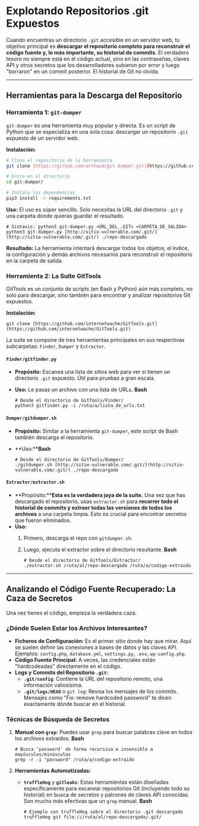 # Explotando Repositorios .git Expuestos

Cuando encuentras un directorio `.git` accesible en un servidor web, tu objetivo principal es **descargar el repositorio completo para reconstruir el código fuente y, lo más importante, su historial de commits**. El verdadero tesoro no siempre está en el código actual, sino en las contraseñas, claves API y otros secretos que los desarrolladores subieron por error y luego "borraron" en un commit posterior. El historial de Git no olvida.

---

## Herramientas para la Descarga del Repositorio

### Herramienta 1: `git-dumper`

`git-dumper` es una herramienta muy popular y directa. Es un script de Python que se especializa en una sola cosa: descargar un repositorio `.git` expuesto de un servidor web.

**Instalación:**

```bash
# Clona el repositorio de la herramienta
git clone [https://github.com/arthaud/git-dumper.git](https://github.com/arthaud/git-dumper.git)

# Entra en el directorio
cd git-dumper/

# Instala las dependencias
pip3 install -r requirements.txt
```

**Uso:** El uso es súper sencillo. Solo necesitas la URL del directorio `.git` y una carpeta donde quieras guardar el resultado.


```
# Sintaxis: python3 git-dumper.py <URL_DEL_.GIT> <CARPETA_DE_SALIDA>
python3 git-dumper.py [http://sitio-vulnerable.com/.git/](http://sitio-vulnerable.com/.git/) ./repo-descargado
```

**Resultado:** La herramienta intentará descargar todos los objetos, el índice, la configuración y demás archivos necesarios para reconstruir el repositorio en la carpeta de salida.

### Herramienta 2: La Suite GitTools

GitTools es un conjunto de scripts (en Bash y Python) aún más completo, no solo para descargar, sino también para encontrar y analizar repositorios Git expuestos.

**Instalación:**


```
git clone [https://github.com/internetwache/GitTools.git](https://github.com/internetwache/GitTools.git)
```

La suite se compone de tres herramientas principales en sus respectivas subcarpetas: `Finder`, `Dumper` y `Extractor`.

#### `Finder/gitfinder.py`

* **Propósito:** Escanea una lista de sitios web para ver si tienen un directorio `.git` expuesto. Útil para pruebas a gran escala.
* **Uso:** Le pasas un archivo con una lista de URLs. **Bash**

  ```
  # Desde el directorio de GitTools/Finder/
  python3 gitfinder.py -i /ruta/a/lista_de_urls.txt
  ```

#### `Dumper/gitdumper.sh`

* **Propósito:** Similar a la herramienta `git-dumper`, este script de Bash también descarga el repositorio.
* **Uso:****Bash**

  ```
  # Desde el directorio de GitTools/Dumper/
  ./gitdumper.sh [http://sitio-vulnerable.com/.git/](http://sitio-vulnerable.com/.git/) ./repo-descargado
  ```

#### `Extractor/extractor.sh`

* **Propósito:****Esta es la verdadera joya de la suite.** Una vez que has descargado el repositorio, usas `extractor.sh` para **recorrer todo el historial de commits y extraer todas las versiones de todos los archivos** a una carpeta limpia. Esto es crucial para encontrar secretos que fueron eliminados.
* **Uso:**
  1. Primero, descarga el repo con `gitdumper.sh`.
  2. Luego, ejecuta el extractor sobre el directorio resultante. **Bash**

     ```
     # Desde el directorio de GitTools/Extractor/
     ./extractor.sh /ruta/al/repo-descargado /ruta/a/codigo-extraido
     ```

---

## Analizando el Código Fuente Recuperado: La Caza de Secretos

Una vez tienes el código, empieza la verdadera caza.

### ¿Dónde Suelen Estar los Archivos Interesantes?

* **Ficheros de Configuración:** Es el primer sitio donde hay que mirar. Aquí se suelen definir las conexiones a bases de datos y las claves API. Ejemplos: `config.php`, `database.yml`, `settings.py`, `.env`, `wp-config.php`.
* **Código Fuente Principal:** A veces, las credenciales están "hardcodeadas" directamente en el código.
* **Logs y Commits del Repositorio `.git`:**
  * **`.git/config`**: Contiene la URL del repositorio remoto, una información valiosísima.
  * **`.git/logs/HEAD`** o `git log`: Revisa los mensajes de los commits. Mensajes como "Fix: remove hardcoded password" te dicen exactamente dónde buscar en el historial.

### Técnicas de Búsqueda de Secretos

1. **Manual con `grep`:** Puedes usar `grep` para buscar palabras clave en todos los archivos extraídos.
   **Bash**

   ```
   # Busca 'password' de forma recursiva e insensible a mayúsculas/minúsculas
   grep -r -i "password" /ruta/a/codigo-extraido
   ```
2. **Herramientas Automatizadas:**

   * **`truffleHog`** y **`gitleaks`**: Estas herramientas están diseñadas específicamente para escanear repositorios Git (incluyendo todo su historial) en busca de secretos y patrones de claves API conocidas. Son mucho más efectivas que un `grep` manual. **Bash**

     ```
     # Ejemplo con truffleHog sobre el directorio .git descargado
     truffleHog git file:///ruta/al/repo-descargado/.git/
     ```
